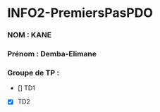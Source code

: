# INFO2-PremiersPasPDO

### NOM : KANE
### Prénom : Demba-Elimane
### Groupe de TP : 
- [] TD1
- [X] TD2
